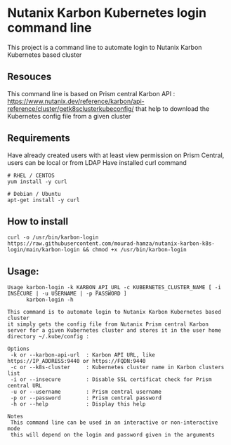 # Nutanix Karbon Kubernetes login command line
This project is a command line to automate login to Nutanix Karbon Kubernetes based cluster

## Resouces
This command line is based on Prism central Karbon API : https://www.nutanix.dev/reference/karbon/api-reference/cluster/getk8sclusterkubeconfig/
that help to download the Kubernetes config file from a given cluster

## Requirements
Have already created users with at least view permission on Prism Central, users can be local or from LDAP
Have installed curl command
```console
# RHEL / CENTOS
yum install -y curl

# Debian / Ubuntu
apt-get install -y curl
```

## How to install
```console
curl -o /usr/bin/karbon-login https://raw.githubusercontent.com/mourad-hamza/nutanix-karbon-k8s-login/main/karbon-login && chmod +x /usr/bin/karbon-login
```

## Usage:
```console
Usage karbon-login -k KARBON_API_URL -c KUBERNETES_CLUSTER_NAME [ -i INSECURE | -u USERNAME | -p PASSWORD ]
      karbon-login -h

This command is to automate login to Nutanix Karbon Kubernetes based cluster
it simply gets the config file from Nutanix Prism central Karbon server for a given Kubernetes cluster and stores it in the user home directory ~/.kube/config :

Options
 -k or --karbon-api-url  : Karbon API URL, like https://IP_ADDRESS:9440 or https://FQDN:9440
 -c or --k8s-cluster     : Kubernetes cluster name in Karbon clusters list
 -i or --insecure        : Disable SSL certificat check for Prism central URL
 -u or --username        : Prism central username
 -p or --password        : Prism central password
 -h or --help            : Display this help

Notes
 This command line can be used in an interactive or non-interactive mode
 this will depend on the login and password given in the arguments
```
